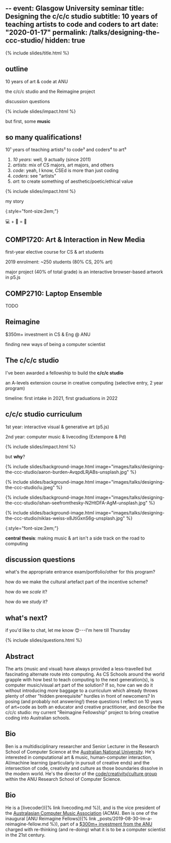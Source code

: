 --
event: Glasgow University seminar
title: Designing the c/c/c studio
subtitle: 10 years of teaching artists to code and coders to art
date: "2020-01-17"
permalink: /talks/designing-the-ccc-studio/
hidden: true
---

{% include slides/title.html %}

## outline

10 years of art & code at ANU

the c/c/c studio and the Reimagine project

discussion questions

{% include slides/impact.html %}

but first, some **music**

## so many qualifications!

10¹ years of teaching artists² to code³ and coders⁴ to art⁵

1. _10 years_: well, 9 actually (since 2011)
2. _artists_: mix of CS majors, art majors, and others
3. _code_: yeah, I know, CSEd is more than just coding
4. _coders_: see "artists"
5. _art_: to create something of aesthetic/poetic/ethical value

{% include slides/impact.html %}

my story

{:style="font-size:2em;"}

💻 + 🎵 = 🤯

## COMP1720: Art & Interaction in New Media

first-year elective course for CS & art students

2019 enrolment: ~250 students (80% CS, 20% art)

major project (40% of total grade) is an interactive browser-based artwork in
p5.js

## COMP2710: Laptop Ensemble

TODO

## Reimagine

$350m+ investment in CS & Eng @ ANU

finding new ways of being a computer scientist

## The c/c/c studio

I've been awarded a fellowship to build the **c/c/c studio**

an A-levels extension course in creative computing (selective entry, 2 year program)

timeline: first intake in 2021, first graduations in 2022

## c/c/c studio curriculum

1st year: interactive visual & generative art (p5.js)

2nd year: computer music & livecoding (Extempore & Pd)

{% include slides/impact.html %}

but **why**?

{% include slides/background-image.html image="images/talks/designing-the-ccc-studio/aaron-burden-AvqpdLRjABs-unsplash.jpg" %}

<!-- to attract & welcome new folks to computing -->

{% include slides/background-image.html image="images/talks/designing-the-ccc-studio/iu.jpeg" %}

<!-- it's a great leveller -->

{% include slides/background-image.html image="images/talks/designing-the-ccc-studio/ishan-seefromthesky-N2HtDFA-AgM-unsplash.jpg" %}

<!-- open-ended nature creates problem finders -->

{% include slides/background-image.html image="images/talks/designing-the-ccc-studio/niklas-weiss-x8JtiGxnS6g-unsplash.jpg" %}

{:style="font-size:2em;"}

**central thesis**: making music & art isn't a side track on the road to computing

## discussion questions

what's the appropriate entrance exam/portfolio/other for this program?

how do we make the cultural artefact part of the incentive scheme?

how do we _scale_ it?

how do we _study_ it?

## what's next?

if you'd like to chat, let me know 😊---I'm here till Thursday

{% include slides/questions.html %}

## Abstract

The arts (music and visual) have always provided a less-travelled but
fascinating alternate route into computing. As CS Schools around the world
grapple with how best to teach computing to the next generation(s), is computer
music/visual art part of the solution? If so, how can we do it without
introducing _more_ baggage to a curriculum which already throws plenty of other
"hidden prerequisite" hurdles in front of newcomers? In posing (and probably not
answering!) these questions I reflect on 10 years of art+code as both an
educator and creative practitioner, and describe the c/c/c studio: my current
"Reimagine Fellowship" project to bring creative coding into Australian schools.

## Bio

Ben is a multidisciplinary researcher and Senior Lecturer in the Research School
of Computer Science at the [Australian National
University](https://cecs.anu.edu.au/people/ben-swift). He's interested in
computational art & music, human-computer interaction, AI/machine learning
(particularly in pursuit of creative ends) and the intersection of code,
creativity and culture as those boundaries dissolve in the modern world. He's
the director of the [code/creativity/culture
group](https://cs.anu.edu.au/code-creativity-culture/) within the ANU Research
School of Computer Science.

## Bio

He is a [livecoder]({% link livecoding.md %}), and is the vice
president of the [Australasian Computer Music
Association](https://computermusic.org.au) (ACMA). Ben is one of the inaugural
[ANU Reimagine Fellows]({% link
_posts/2019-08-30-Im-a-reimagine-fellow.md %}), part of a [$300m+ investment
from the ANU](https://cecs.anu.edu.au/reimagine) charged with re-thinking (and
re-doing) what it is to be a computer scientist in the 21st century.
